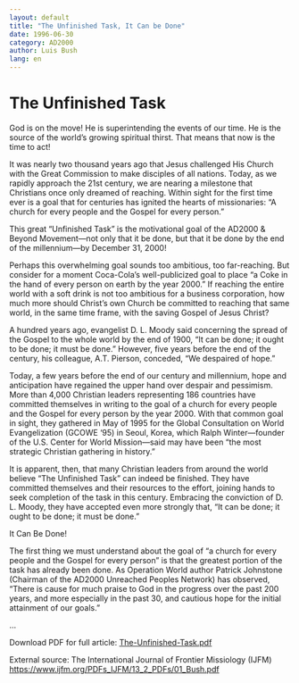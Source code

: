 ```yaml
---
layout: default
title: "The Unfinished Task, It Can be Done"
date: 1996-06-30
category: AD2000
author: Luis Bush
lang: en
---
```

<h1>The Unfinished Task</h1>
<p>God is on the move! He is superintending the events of our time.
He is the source of the world’s growing spiritual thirst.
That means that now is the time to act!</p>

<p>It was nearly two thousand years ago that Jesus challenged His Church with the Great Commission to make disciples of all nations. Today, as we rapidly approach the 21st century, we are nearing a milestone that Christians once only dreamed of reaching. Within sight for the first time ever is a goal that for centuries has ignited the hearts of missionaries: “A church for every people and the Gospel for every person.” </p>

<p>This great “Unfinished Task” is
the motivational goal of the AD2000 &
Beyond Movement—not only that it
be done, but that it be done by the end of
the millennium—by December 31,
2000!</p>

<p>Perhaps this overwhelming goal
sounds too ambitious, too far-reaching.
But consider for a moment Coca-Cola’s well-publicized goal to place “a
Coke in the hand of every person on
earth by the year 2000.” If reaching the
entire world with a soft drink is not
too ambitious for a business corporation,
how much more should Christ’s own
Church be committed to reaching that
same world, in the same time frame,
with the saving Gospel of Jesus Christ?</p>

<p>A hundred years ago, evangelist
D. L. Moody said concerning the spread
of the Gospel to the whole world by
the end of 1900, “It can be done; it ought
to be done; it must be done.” However, five years before the end of the century, his colleague, A.T. Pierson, conceded, “We despaired of hope.”</p>

<p>Today, a few years before the
end of our century and millennium, hope
and anticipation have regained the
upper hand over despair and pessimism.
More than 4,000 Christian leaders
representing 186 countries have committed themselves in writing to the goal of a
church for every people and the Gospel for every person by the year 2000.
With that common goal in sight, they
gathered in May of 1995 for the Global
Consultation on World Evangelization (GCOWE ‘95) in Seoul, Korea,
which Ralph Winter—founder of the
U.S. Center for World Mission—said may
have been “the most strategic Christian gathering in history.”</p>

<p>It is apparent, then, that many
Christian leaders from around the world
believe “The Unfinished Task” can
indeed be finished. They have committed
themselves and their resources to the
effort, joining hands to seek completion
of the task in this century. Embracing
the conviction of D. L. Moody, they have
accepted even more strongly that, “It
can be done; it ought to be done; it must
be done.”</p>

<p>It Can Be Done!</p>

<p>The first thing we must understand about the goal of “a church for every people and the Gospel for every
person” is that the greatest portion of the
task has already been done. As Operation World author Patrick Johnstone
(Chairman of the AD2000 Unreached
Peoples Network) has observed, “There is
cause for much praise to God in the
progress over the past 200 years, and
more especially in the past 30, and
cautious hope for the initial attainment of
our goals.”</p>

<p>...</p>

<p>Download PDF for full article: <a href="{{ site.baseurl }}/assets/pdf/1996/06/30/The-Unfinished-Task.pdf">The-Unfinished-Task.pdf</a></p>
<p>External source: The International Journal of Frontier Missiology (IJFM) <a href="https://www.ijfm.org/PDFs_IJFM/13_2_PDFs/01_Bush.pdf">https://www.ijfm.org/PDFs_IJFM/13_2_PDFs/01_Bush.pdf</a></p>
